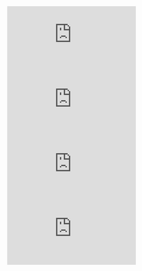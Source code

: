 ![Bordel](https://github.com/PavelSmerdiakov/Security-Notes/blob/main/Global/Privilege%20Escalation/Random.md)
![DLL Hijacking](https://github.com/PavelSmerdiakov/Security-Notes/blob/main/Global/Privilege%20Escalation/DLL%20Hijacking.md)
![Windows](https://github.com/PavelSmerdiakov/Security-Notes/blob/main/Global/Privilege%20Escalation/Windows.md)
![Linux](https://github.com/PavelSmerdiakov/Security-Notes/blob/main/Global/Privilege%20Escalation/Linux.md)
